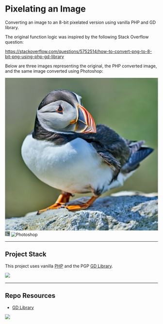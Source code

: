# Pixelating an Image

Converting an image to an 8-bit pixelated version using vanilla PHP and GD library.

The original function logic was inspired by the following Stack Overflow question:

https://stackoverflow.com/questions/5752514/how-to-convert-png-to-8-bit-png-using-php-gd-library

Below are three images representing the original, the PHP converted image, and the same image converted using Photoshop:

![Original](bird.jpg) ![Converted](bird-pixelated.gif) ![Photoshop](bird-converted.gif)

---

## Project Stack

This project uses vanilla [PHP](https://www.php.net/) and the PGP [GD Library](https://www.php.net/manual/en/book.image.php).

<img src="https://console.codeadam.ca/api/image/php" width="60">

---

## Repo Resources

* [GD Library](https://www.php.net/manual/en/book.image.php)

<a href="https://codeadam.ca">
<img src="https://cdn.codeadam.ca/images@1.0.0/codeadam-logo-coloured-horizontal.png" width="200">
</a>
